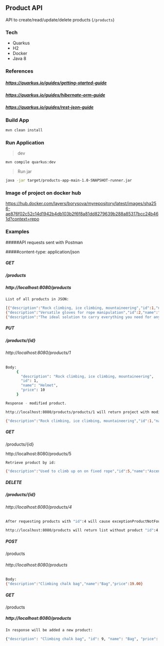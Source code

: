 ## Product API

 API to create/read/update/delete products (`/products`)

### Tech

* Quarkus
* H2
* Docker
* Java 8

 ### References
        
##### https://quarkus.io/guides/getting-started-guide
##### https://quarkus.io/guides/hibernate-orm-guide
#####  https://quarkus.io/guides/rest-json-guide


### Build App

```bash
mvn clean install 
```

### Run Application  

> dev 

```bash
mvn compile quarkus:dev
```

> Run jar

```bash
java -jar target/products-app-main-1.0-SNAPSHOT-runner.jar
```


### Image of project on docker hub

https://hub.docker.com/layers/borysova/myrepository/latest/images/sha256-ae876f02c52c14d1942b4db103b2f6f8a81dd8279639b288a85317bcc24b461d?context=repo

### Examples

#####API requests sent with Postman
 
#####content-type: application/json





##### GET

##### /products

##### http://localhost:8080/products

```bash
List of all products in JSON:

[{"description":"Rock climbing, ice climbing, mountaineering","id":1,"name":"Helmet","price":60.00},
{"description":"Versatile gloves for rope manipulation","id":2,"name":"Gloves","price":32.00},
{"description":"The ideal solution to carry everything you need for any adventure","id":3,"name":"Backpack","price":155.00}]
```



##### PUT

##### /products/{id}

###### http://localhost:8080/products/1

```bash
Body:
     {
       "description": "Rock climbing, ice climbing, mountaineering",
       "id": 1,
       "name": "Helmet",
       "price": 10
     }

Response - modified product.

http://localhost:8080/products/products/1 will return project with modified price:

{"description":"Rock climbing, ice climbing, mountaineering","id":1,"name":"Helmet","price":10.00}
```


##### GET 
/products/{id}

http://localhost:8080/products/5

```bash
Retrieve product by id:

{"description":"Used to climb up on on fixed rope","id":5,"name":"Ascender","price":48.00}
```

##### DELETE 
##### /products/{id}

###### http://localhost:8080/products/4
```bash
After requesting products with "id":4 will cause exceptionProductNotFound: Product not found

http://localhost:8080/products will return list without product "id":4
```



##### POST

/products

###### http://localhost:8080/products


```bash
Body:
{"description":"Climbing chalk bag","name":"Bag","price":19.00}

```


##### GET 

/products

##### http://localhost:8080/products

```bash
In response will be added a new product:

{"description": "Climbing chalk bag", "id": 9, "name": "Bag", "price": 19}


```


